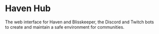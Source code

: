 # Haven Hub
The web interface for Haven and Blisskeeper, the Discord and Twitch bots to create and maintain a safe environment for communities.
